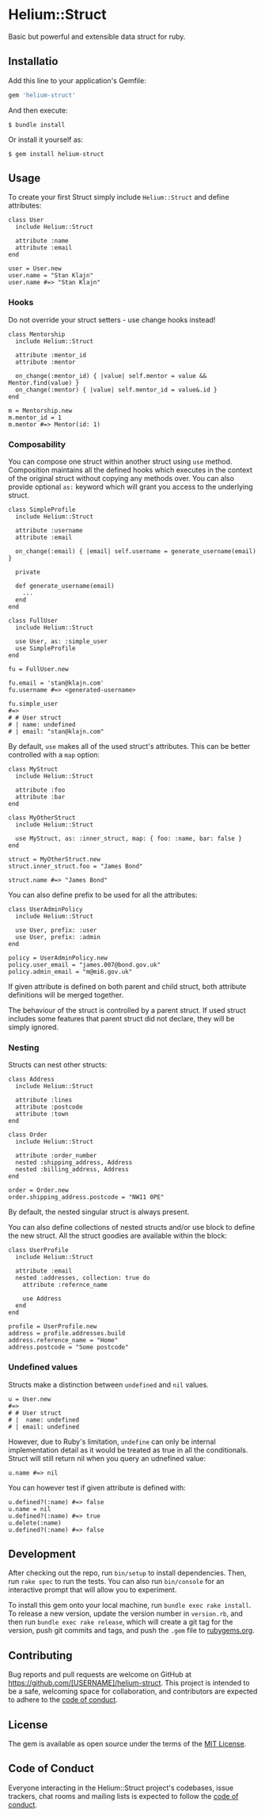 # Helium::Struct

Basic but powerful and extensible data struct for ruby.

## Installatio

Add this line to your application's Gemfile:

```ruby
gem 'helium-struct'
```

And then execute:

    $ bundle install

Or install it yourself as:

    $ gem install helium-struct

## Usage

To create your first Struct simply include `Helium::Struct` and define attributes:

```
class User
  include Helium::Struct

  attribute :name
  attribute :email
end

user = User.new
user.name = "Stan Klajn"
user.name #=> "Stan Klajn"
```

### Hooks

Do not override your struct setters - use change hooks instead!

```
class Mentorship
  include Helium::Struct

  attribute :mentor_id
  attribute :mentor

  on_change(:mentor_id) { |value| self.mentor = value && Mentor.find(value) }
  on_change(:mentor) { |value| self.mentor_id = value&.id }
end

m = Mentorship.new
m.mentor_id = 1
m.mentor #=> Mentor(id: 1)

```

### Composability

You can compose one struct within another struct using `use` method. Composition maintains all the defined hooks which executes in the context of the original struct without copying any methods over. You can also provide optional `as:` keyword which will grant you access to the underlying struct.

```
class SimpleProfile
  include Helium::Struct

  attribute :username
  attribute :email

  on_change(:email) { |email| self.username = generate_username(email) }

  private

  def generate_username(email)
    ...
  end
end

class FullUser
  include Helium::Struct

  use User, as: :simple_user
  use SimpleProfile
end

fu = FullUser.new

fu.email = 'stan@klajn.com'
fu.username #=> <generated-username>

fu.simple_user
#=>
# # User struct
# | name: undefined
# | email: "stan@klajn.com"
```

By default, `use` makes all of the used struct's attributes. This can be better controlled with a `map` option:

```
class MyStruct
  include Helium::Struct

  attribute :foo
  attribute :bar
end

class MyOtherStruct
  include Helium::Struct

  use MyStruct, as: :inner_struct, map: { foo: :name, bar: false }
end

struct = MyOtherStruct.new
struct.inner_struct.foo = "James Bond"

struct.name #=> "James Bond"
```

You can also define prefix to be used for all the attributes:
```
class UserAdminPolicy
  include Helium::Struct

  use User, prefix: :user
  use User, prefix: :admin
end

policy = UserAdminPolicy.new
policy.user_email = "james.007@bond.gov.uk"
policy.admin_email = "m@mi6.gov.uk"
```

If given attribute is defined on both parent and child struct, both attribute definitions will be merged together.

The behaviour of the struct is controlled by a parent struct. If used struct includes some features that parent struct did not declare, they will be simply ignored.

### Nesting

Structs can nest other structs:

```
class Address
  include Helium::Struct

  attribute :lines
  attribute :postcode
  attribute :town
end

class Order
  include Helium::Struct

  attribute :order_number
  nested :shipping_address, Address
  nested :billing_address, Address
end

order = Order.new
order.shipping_address.postcode = "NW11 0PE"
```

By default, the nested singular struct is always present.

You can also define collections of nested structs and/or use block to define the new struct. All the struct goodies are available within the block:

```
class UserProfile
  include Helium::Struct

  attribute :email
  nested :addresses, collection: true do
    attribute :refernce_name

    use Address
  end
end

profile = UserProfile.new
address = profile.addresses.build
address.reference_name = "Home"
address.postcode = "Some postcode"
```

### Undefined values

Structs make a distinction between `undefined` and `nil` values.

```
u = User.new
#=>
# # User struct
# |  name: undefined
# | email: undefined
```

However, due to Ruby's limitation, `undefine` can only be internal implementation detail as it would be treated as true in all the conditionals. Struct will still return nil when you query an udnefined value:

```
u.name #=> nil
```

You can however test if given attribute is defined with:
```
u.defined?(:name) #=> false
u.name = nil
u.defined?(:name) #=> true
u.delete(:name)
u.defined?(:name) #=> false
```

## Development

After checking out the repo, run `bin/setup` to install dependencies. Then, run `rake spec` to run the tests. You can also run `bin/console` for an interactive prompt that will allow you to experiment.

To install this gem onto your local machine, run `bundle exec rake install`. To release a new version, update the version number in `version.rb`, and then run `bundle exec rake release`, which will create a git tag for the version, push git commits and tags, and push the `.gem` file to [rubygems.org](https://rubygems.org).

## Contributing

Bug reports and pull requests are welcome on GitHub at https://github.com/[USERNAME]/helium-struct. This project is intended to be a safe, welcoming space for collaboration, and contributors are expected to adhere to the [code of conduct](https://github.com/[USERNAME]/helium-struct/blob/master/CODE_OF_CONDUCT.md).


## License

The gem is available as open source under the terms of the [MIT License](https://opensource.org/licenses/MIT).

## Code of Conduct

Everyone interacting in the Helium::Struct project's codebases, issue trackers, chat rooms and mailing lists is expected to follow the [code of conduct](https://github.com/[USERNAME]/helium-struct/blob/master/CODE_OF_CONDUCT.md).
